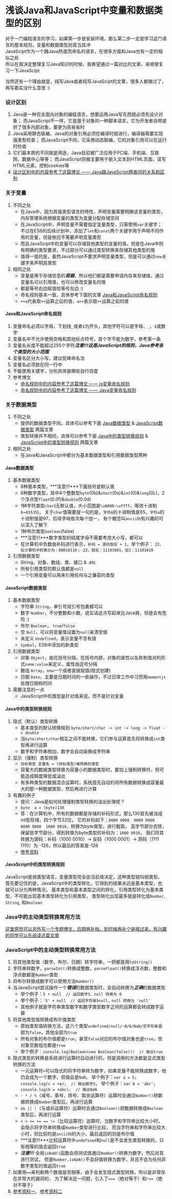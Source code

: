 # 浅谈Java和JavaScript中变量和数据类型的区别  

对于一门编程语言的学习，如果第一步是安装环境，那么第二步一定是学习这门语言的基本规则，变量和数据类型则首当其冲  
JavaScipt作为一个蹭Java热度而命名的语言，在很多方面和Java也有一定的相似之处  
所以在我决定整理复习Java知识的时候，我希望通过一篇对比的文章，来顺便复习一下JavaScipt  

当然还有一个理由就是，纯写Java或者纯写JavaScipt的文章，很多人都做过了，再写着实没什么意思 :)  


### 设计区别
1. Java是一种完全面向对象的编程语言，想要运用Java写东西就必须先设计对象；
	而JavaScript不一样，它是基于对象的一种脚本语言，它为开发者自带提供了很多内部对象，要更为简易省时  
2. Java采用静态联编，Java的对象引用必须在编译时就进行，编译器需要实现强类型检查；
	而JavaScript不同，它采用动态联编，它的对象引用可以在运行时检查
3. 它们最本质的不同就是用途，Java目前被广泛应用于PC端、手机端、互联网、数据中心等等；
	而JavaScript则被主要用于嵌入文本到HTML页面，读写HTML元素，控制cookies等
4. [设计区别中的内容参考了这篇博文 —— Java跟JavaScript两者间的关系和区别](https://www.cnblogs.com/chinasitu/p/7245203.html)


### 关于变量  
1. 不同之处
	+ 在Java中，因为其强类型语言的特性，声明变量需要明确该变量的类型，内存管理系统根据变量的类型为变量分配存储空间  
	+ 在JavaScript中，声明变量不需要指定变量类型，只需使用`var`关键字；
		不过在ES6的后续计划中，添加了`let`和`const`两个关键字用于声明不同作用的变量，但是依旧不需要声明变量类型
	+ 而且JavaScipt中的变量可以存储其他类型的变量的值，但是在Java中则有明确的类型要求，不过部分可以通过类型转换来存储其他类型的值  
	+ 值得一提的是，虽然JavaScript不要求声明变量类型，但是可以通过`new`关键字来声明其类型
2. 相同之处
	+ 变量是用于存储信息的***容器***，所以他们都是需要申请内存来存储值，通过变量名可以引用值，也可以修改变量名的值  
	+ 都是等号右边赋值给等号左边 :)  
	+ 命名规则基本一致，具体参考下面的文章 [Java和JavaScript命名规则](#jumpId-NameType)  
	+ `++a`代表取`++`运算之后的值，`a++`表示取`++`运算之前的值  


<span id="jumpId-NameType"></span>
#### Java和JavaScript命名规则
1. 变量命名必须以字母、下划线`_`或者`$`为开头，其他字符可以是字母、`_`、`$`或数字  
2. 变量名中不允许使用空格和其他标点符号，首个字不能为数字，参考第一条  
3. 变量名长度不能超过255个字符***注意!!!这是JavaScript的规则，Java参考各个类型的大小范围***  
4. 变量名区分大小写，建议驼峰命名法  
5. 变量名必须放在同一行中  
6. 不能使用关键字，分别具体是哪些自行百度  
7. 参考博文
	+ [命名规则中的内容参考了这篇博文 —— js变量命名规则](https://www.cnblogs.com/chinasitu/p/7245203.html)
	+ [命名规则中的内容参考了这篇博文 —— Java变量命名规则](https://blog.csdn.net/haopeng7816/article/details/85036928)


### 关于数据类型  
1. 不同之处
	+ 提供的数据类型不同，具体可以参考下面 [Java数据类型](#jumpId-JavaType) & [JavaScript数据类型](#jumpId-JsType) 两篇文章   
	+ 类型转换并不相同，具体可以参考下面 [Java中的类型转换规则](#jumpId-JavaTypeChange) & [JavaScript中的类型转换规则](#jumpId-JsTypeChange) 两篇文章   
2. 相同之处
	+ 在Java和JavaScript中都分为基本数据类型和引用数据类型两种  


<span id="jumpId-JavaType"></span>
#### Java数据类型
1. 基本数据类型  
	+ 8种基本类型，***注意!!!***下面括号是默认值  
	+ 6种数字类型，其中4个整数型`byte`(0b)&`short`(0s)&`int`(0)&`long`(0L)，2个浮点型`float`(0.0f)&`double`(0.0d)  
	+ 1种字符类型`char`(无默认值，大小范围是`\u0000`-`\uffff`，等效十进制`0`~`65535`)，
		关于`char`值需要提一句的是，`字符A`的十进制值是65，`字符a`的十进制值是97，后续字母依次每个加一，
		有个概念叫`ascii码`有兴趣的可以深入了解下  
	+ 1种布尔类型`boolean`(false)  
	+ ***注意!!!***数字类型的结尾字母不需要考虑大小写，都可以  
	+ 在计算机中负数由补码进行表示，`补码 = 源码取反 + 1`，举个例子：
		`22，在计算机中的表示为：00010110；-22，取反：11101001，加1：11101010`  
2. 引用数据类型  
	+ String、对象、数组、类、接口 & .etc  
	+ 所有引用类型的默认值都是`null`  
	+ 一个引用变量可以用来引用任何与之兼容的类型  


<span id="jumpId-JsType"></span>
#### JavaScript数据类型  
1. 基本数据类型
	+ 字符串 `String`，单引号双引号包裹都可以  
	+ 数字 `Number`，不分整数和小数，说实话这点写起来比Java爽，但是会有危险 :)  
	+ 布尔 `Boolean`， `true`/`false` 
	+ 空 `Null`，可以将变量值设置为`null`来清空值  
	+ 未定义 `Undefined`，表示变量不含有值  
	+ `Symbol`，ES6中添加的新类型  
2. 引用数据类型  
	+ 对象 `Object`，由花括号分隔，在括号内部，对象的属性以名称和值对的形式`name:value`来定义，属性由逗号分隔  
	+ 数组 `Array`，`new`一个或者直接赋值(隐式创建)  
	+ 日期 `Date`，主要是日期时间的一些操作，不过日常工作中习惯用`momentjs`处理日期和时间  
3. 需要注意的一点
	+ JavaScript中的类型是针对值来说，而不是针对变量  


<span id="jumpId-JavaTypeChange"></span>
#### Java中的类型转换规则
1. 隐式（默认）类型转换  
	+ 基本类型的默认转换规则 `byte/short/char -> int -> long -> float -> double`  
	+ 当`byte/short/char`相互之间不能转换，它们参与运算首先将转换成`int`类型再进行运算  
	+ 数字和字符串相加，数字会自动装换成字符串  
2. 显示（强制）类型转换  
	+ `目标类型 变量名 = (目标类型)被转换的类型`  
	+ 容量大的数据类型转换为容量小的数据类型时，要加上强制转换符，但可能造成精度降低或溢出  
	+ 有多种类型的数据混合运算时，系统首先自动的将所有数据转换成容量最大的那一种数据类型，然后再进行计算  
3. 有趣的例子  
	+ 提问：Java是如何处理强制类型转换的溢出处理呢？
	+ `byte  a = (byte)130`  
	+ 答：在计算机中，所有的数据都是存储的补码形式，那么130首先被当成int型存储，四个字节32位，
		它的补码如下：`0000 0000  0000 0000  0000 0000  1000 0010`，转换为byte类型，进行截取，
		高字节部分去除，保留低字节部分，得到转换为byte类型的补码为：`1000 0010`，
		我们将其转换为源码：补码（1000 0010）-> 反码（1000 0001）-> 原码（1111 1110）为 -126，所以最后的答案是-126  
	+ [参考资料](https://www.cnblogs.com/baby-lily/p/10658051.html)


<span id="jumpId-JsTypeChange"></span>
#### JavaScript中的类型转换规则
JavaScript是弱类型语言，变量类型完全由当前值决定，这种类型就叫弱类型。
首先要记住的是，JavaScript中的类型转化，它得到的结果永远是基本类型，也就可以分为两种情况，
基本类型和基本类型之间的转化，引用类型转化为基本类型，不可能出现基本类型转化为引用类型，
类型转化出现最多就是转化成`Number`, `String`, 和`Boolean`  


### Java中的主动类型转换常用方法  
[这里感觉可以另外写一个专题博文，后期再补档，到时候再补个链接过来，有兴趣的同学可以先阅读这篇文章](https://blog.csdn.net/weixin_42103983/article/details/106750921)


### JavaScript中的主动类型转换常用方法  
1. 将其他类型值（数字、布尔、日期）转字符串，一把都是用`toString()`  
2. 字符串转数字，`parseInt()`转换成整数，`parseFloat()`转换成浮点数，整数和浮点数都是`Number`类型  
3. 将布尔转换成数字可以使用方法`Number()`  
4. 当JavaScript尝试操作一个***错误***的数据类型时，会自动转换为***正确***的数据类型  
	+ 举个例子：`5 + null  // 返回数字5，null 转换为 0`  
	+ 举个例子：`'5' + null  // 返回字符串5null，null 转换为 'null'`  
	+ 其他例子就是字符串类型数字和数字类型数字之间的运算都会转成数字运算  
5. 将其他类型值转换成布尔值类型  
	+ 原始类型值转换方法，这六个类型`undefined/null/-0/0/NaN/空字符串`全部为`false`，其他全部为`true`  
	+ 所有对象的布尔值都是`true`，甚至`false`对应的布尔值对象也是`true`，空对象空数组也都是`true`  
	+ 举个例子：`console.log(Boolean(new Boolean(false)))  // 输出true`
6. 隐式类型的转换是系统进行运算时自动进行的，但是调用的方法都是显式类型转换的方法  
	+ 一元运算符`+`可以隐式的将字符串转为数字，如果变量不能转换成数字，他仍会成为一个数字，但值会是`NaN`，
		举个例子：`var a = 5; console.log(c = +a);  // 输出数字5`，
		举个例子：`var b = 'abc'; console.log(b = +abc);  // 输出NaN`  
	+ `- * / %`（减号、乘号、除号、取余运算符）运算时会通过`Number()`把数据转换成`Number`类型后，再进行运算  
	+ `&& || !`（与或非运算符）运算时会通过`Boolean()`把数据转换成`Boolean`类型后，再进行运算  
	+ `< > <= >= == !=`（比较运算符）运算时，当数字和字符串比较大小时，会隐示将字符串转换成`Number`类型进行比较，
		而当字符串和字符串比较大小时，则比较的是`ascii码`的大小，最后返回的则是布尔值  
	+ ***注意!!!***比较运算符中`undefined`和`null`是不会发生类型转换的，只有相等的值会返回`true`  
	+ ***注意!!!*** 全局`isNaN()`函数会将测试值通过`Number()`转换为数字，然后对其进行测试，
		但是`Number.isNaN()`不会将值转换为数字，并且不会为任何非数字类型的值返回`true`  
7. 如果用`==`来判断两个数值是否相等，由于会发生隐式类型转换，所以是非常存在非常大的漏洞的，
	为了解决这一问题，引入了`===`（绝对等于）和`!==`（绝对不等于）
8. [参考资料一](https://www.runoob.com/js/js-type-conversion.html)、[参考资料二](https://www.jb51.net/article/136520.htm)